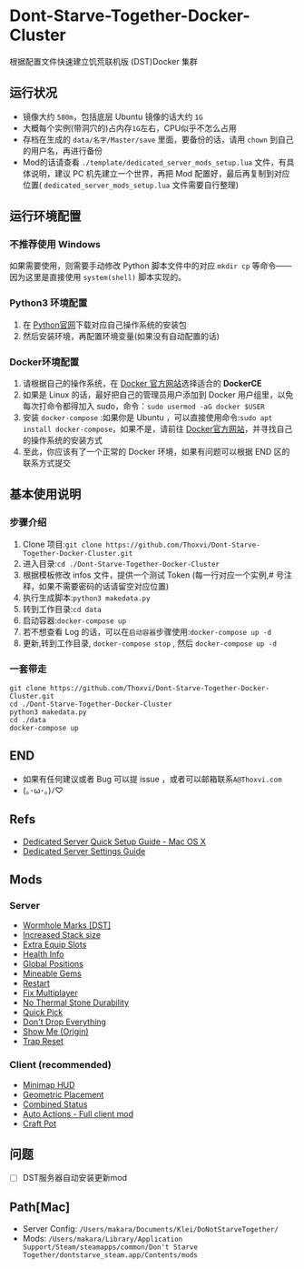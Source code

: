 # Dont-Starve-Together-Docker-Cluster

根据配置文件快速建立饥荒联机版 (DST)Docker 集群

## 运行状况

- 镜像大约 `580m`，包括底层 Ubuntu 镜像的话大约 `1G`
- 大概每个实例(带洞穴的)占内存`1G`左右，CPU似乎不怎么占用
- 存档在生成的 `data/名字/Master/save` 里面，要备份的话，请用 `chown` 到自己的用户名，再进行备份
- Mod的话请查看 `./template/dedicated_server_mods_setup.lua` 文件，有具体说明，建议 PC 机先建立一个世界，再把 Mod 配置好，最后再复制到对应位置( `dedicated_server_mods_setup.lua` 文件需要自行整理)

## 运行环境配置

### 不推荐使用 Windows

如果需要使用，则需要手动修改 Python 脚本文件中的对应 `mkdir cp` 等命令——因为这里是直接使用 `system(shell)` 脚本实现的。

### Python3 环境配置

1. 在 [Python官网](https://www.python.org/downloads/)下载对应自己操作系统的安装包
2. 然后安装环境，再配置环境变量(如果没有自动配置的话)

### Docker环境配置

1. 请根据自己的操作系统，在 [Docker 官方网站](https://docs.docker.com/engine/installation/#server)选择适合的 **DockerCE**
2. 如果是 Linux 的话，最好把自己的管理员用户添加到 Docker 用户组里，以免每次打命令都得加入 sudo，命令：`sudo usermod -aG docker $USER`
3. 安装 `docker-compose` :如果你是 Ubuntu ，可以直接使用命令:`sudo apt install docker-compose`，如果不是，请前往 [Docker官方网站](https://docs.docker.com/compose/install/)，并寻找自己的操作系统的安装方式
4. 至此，你应该有了一个正常的 Docker 环境，如果有问题可以根据 END 区的联系方式提交

## 基本使用说明

### 步骤介绍

1. Clone 项目:`git clone https://github.com/Thoxvi/Dont-Starve-Together-Docker-Cluster.git`
2. 进入目录:`cd ./Dont-Starve-Together-Docker-Cluster`
3. 根据模板修改 infos 文件，提供一个测试 Token (每一行对应一个实例,# 号注释，如果不需要密码的话请留空对应位置)
4. 执行生成脚本:`python3 makedata.py`
5. 转到工作目录:`cd data`
6. 启动容器:`docker-compose up`
7. 若不想查看 Log 的话，可以在`启动容器`步骤使用:`docker-compose up -d`
8. 更新,转到工作目录, `docker-compose stop` , 然后 `docker-compose up -d`

### 一套带走

```shell
git clone https://github.com/Thoxvi/Dont-Starve-Together-Docker-Cluster.git
cd ./Dont-Starve-Together-Docker-Cluster
python3 makedata.py
cd ./data
docker-compose up
```

## END

- 如果有任何建议或者 Bug 可以提 issue ，或者可以邮箱联系`A@Thoxvi.com`
- (｡･ω･｡)ﾉ♡

## Refs

- [Dedicated Server Quick Setup Guide - Mac OS X](https://forums.kleientertainment.com/forums/topic/64687-dedicated-server-quick-setup-guide-mac-os-x/)
- [Dedicated Server Settings Guide](https://forums.kleientertainment.com/forums/topic/64552-dedicated-server-settings-guide/)

## Mods

### Server

* [Wormhole Marks [DST]](https://steamcommunity.com/sharedfiles/filedetails/?id=362175979)
* [Increased Stack size](https://steamcommunity.com/sharedfiles/filedetails/?id=374550642)
* [Extra Equip Slots](https://steamcommunity.com/sharedfiles/filedetails/?id=375850593)
* [Health Info](https://steamcommunity.com/sharedfiles/filedetails/?id=375859599)
* [Global Positions](https://steamcommunity.com/sharedfiles/filedetails/?id=378160973)
* [Mineable Gems](https://steamcommunity.com/sharedfiles/filedetails/?id=380423963)
* [Restart](https://steamcommunity.com/sharedfiles/filedetails/?id=462434129)
* [Fix Multiplayer](https://steamcommunity.com/sharedfiles/filedetails/?id=463718554)
* [No Thermal Stone Durability](https://steamcommunity.com/sharedfiles/filedetails/?id=466732225)
* [Quick Pick](https://steamcommunity.com/sharedfiles/filedetails/?id=501385076)
* [Don't Drop Everything](https://steamcommunity.com/sharedfiles/filedetails/?id=661253977)
* [Show Me (Origin)](https://steamcommunity.com/sharedfiles/filedetails/?id=666155465)
* [Trap Reset](https://steamcommunity.com/sharedfiles/filedetails/?id=679636739)

### Client (recommended)

* [Minimap HUD](http://steamcommunity.com/sharedfiles/filedetails/?id=345692228)
* [Geometric Placement](http://steamcommunity.com/sharedfiles/filedetails/?id=351325790)
* [Combined Status](http://steamcommunity.com/sharedfiles/filedetails/?id=376333686)
* [Auto Actions - Full client mod](http://steamcommunity.com/sharedfiles/filedetails/?id=651419070)
* [Craft Pot](https://steamcommunity.com/sharedfiles/filedetails/?id=727774324)

## 问题
- [ ] DST服务器自动安装更新mod

## Path[Mac]

* Server Config: `/Users/makara/Documents/Klei/DoNotStarveTogether/`
* Mods: `/Users/makara/Library/Application Support/Steam/steamapps/common/Don't Starve Together/dontstarve_steam.app/Contents/mods`


